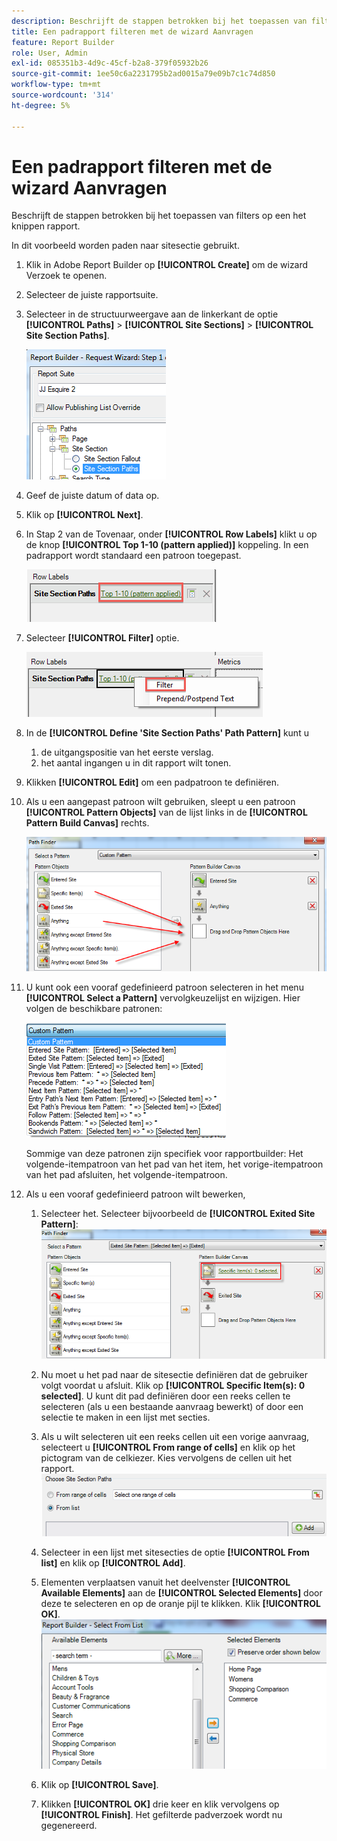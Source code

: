 ```yaml
---
description: Beschrijft de stappen betrokken bij het toepassen van filters op een het knippen rapport.
title: Een padrapport filteren met de wizard Aanvragen
feature: Report Builder
role: User, Admin
exl-id: 085351b3-4d9c-45cf-b2a8-379f05932b26
source-git-commit: 1ee50c6a2231795b2ad0015a79e09b7c1c74d850
workflow-type: tm+mt
source-wordcount: '314'
ht-degree: 5%

---
```


# Een padrapport filteren met de wizard Aanvragen

Beschrijft de stappen betrokken bij het toepassen van filters op een het knippen rapport.

In dit voorbeeld worden paden naar sitesectie gebruikt.

1. Klik in Adobe Report Builder op **[!UICONTROL Create]** om de wizard Verzoek te openen.
1. Selecteer de juiste rapportsuite.
1. Selecteer in de structuurweergave aan de linkerkant de optie **[!UICONTROL Paths]** > **[!UICONTROL Site Sections]** > **[!UICONTROL Site Section Paths]**.

   ![](assets/site_section_path_1.png)

1. Geef de juiste datum of data op.
1. Klik op **[!UICONTROL Next]**.
1. In Stap 2 van de Tovenaar, onder **[!UICONTROL Row Labels]** klikt u op de knop **[!UICONTROL Top 1-10 (pattern applied)]** koppeling. In een padrapport wordt standaard een patroon toegepast.

   ![](assets/site_section_path_2.png)

1. Selecteer **[!UICONTROL Filter]** optie.

   ![](assets/filter_option.png)

1. In de **[!UICONTROL Define 'Site Section Paths' Path Pattern]** kunt u
   1. de uitgangspositie van het eerste verslag.
   1. het aantal ingangen u in dit rapport wilt tonen.
1. Klikken **[!UICONTROL Edit]** om een padpatroon te definiëren.
1. Als u een aangepast patroon wilt gebruiken, sleept u een patroon **[!UICONTROL Pattern Objects]** van de lijst links in de **[!UICONTROL Pattern Build Canvas]** rechts.

   ![](assets/custom_pattern.png)

1. U kunt ook een vooraf gedefinieerd patroon selecteren in het menu **[!UICONTROL Select a Pattern]** vervolgkeuzelijst en wijzigen. Hier volgen de beschikbare patronen:

   ![](assets/select_a_pattern.png)

   Sommige van deze patronen zijn specifiek voor rapportbuilder: Het volgende-itempatroon van het pad van het item, het vorige-itempatroon van het pad afsluiten, het volgende-itempatroon.
1. Als u een vooraf gedefinieerd patroon wilt bewerken,
   1. Selecteer het. Selecteer bijvoorbeeld de **[!UICONTROL Exited Site Pattern]**: ![](assets/exited_site_pattern.png)

   1. Nu moet u het pad naar de sitesectie definiëren dat de gebruiker volgt voordat u afsluit. Klik op **[!UICONTROL Specific Item(s): 0 selected]**. U kunt dit pad definiëren door een reeks cellen te selecteren (als u een bestaande aanvraag bewerkt) of door een selectie te maken in een lijst met secties.
   1. Als u wilt selecteren uit een reeks cellen uit een vorige aanvraag, selecteert u **[!UICONTROL From range of cells]** en klik op het pictogram van de celkiezer. Kies vervolgens de cellen uit het rapport. ![](assets/choose_site_section_paths.png)

   1. Selecteer in een lijst met sitesecties de optie **[!UICONTROL From list]** en klik op **[!UICONTROL Add]**.
   1. Elementen verplaatsen vanuit het deelvenster **[!UICONTROL Available Elements]** aan de **[!UICONTROL Selected Elements]** door deze te selecteren en op de oranje pijl te klikken. Klik **[!UICONTROL OK]**. ![](assets/move_site_section_elements.png)

   1. Klik op **[!UICONTROL Save]**.
   1. Klikken **[!UICONTROL OK]** drie keer en klik vervolgens op **[!UICONTROL Finish]**. Het gefilterde padverzoek wordt nu gegenereerd.
